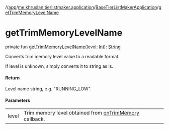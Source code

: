 //[app](../../../index.md)/[me.khruslan.tierlistmaker.application](../index.md)/[BaseTierListMakerApplication](index.md)/[getTrimMemoryLevelName](get-trim-memory-level-name.md)

# getTrimMemoryLevelName

private fun [getTrimMemoryLevelName](get-trim-memory-level-name.md)(level: [Int](https://kotlinlang.org/api/latest/jvm/stdlib/kotlin/-int/index.html)): [String](https://kotlinlang.org/api/latest/jvm/stdlib/kotlin/-string/index.html)

Converts trim memory level value to a readable format.

If level is unknown, simply converts it to string as is.

#### Return

Level name string, e.g. &quot;RUNNING_LOW&quot;.

#### Parameters

| | |
|---|---|
| level | Trim memory level obtained from [onTrimMemory](on-trim-memory.md) callback. |
